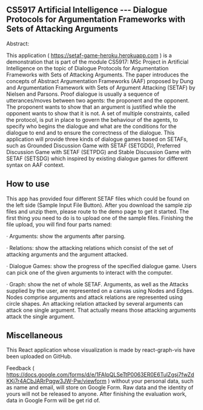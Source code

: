 ## CS5917 Artificial Intelligence --- Dialogue Protocols for Argumentation Frameworks with Sets of Attacking Arguments
Abstract:

This application ( https://setaf-game-heroku.herokuapp.com )  is a demonstration that is part of the module CS5917: MSc Project in Artificial Intelligence on the topic of Dialogue Protocols for Argumentation Frameworks with Sets of Attacking Arguments. The paper introduces the concepts of Abstract Argumentation Frameworks (AAF) proposed by Dung and Argumentation Framework with Sets of Argument Attacking (SETAF) by Nielsen and Parsons. Proof dialogue is usually a sequence of utterances/moves between two agents: the proponent and the opponent. The proponent wants to show that an argument is justified while the opponent wants to show that it is not. A set of multiple constraints, called the protocol, is put in place to govern the behaviour of the agents, to specify who begins the dialogue and what are the conditions for the dialogue to end and to ensure the correctness of the dialogue. This application will provide three kinds of dialogue games based on SETAFs, such as Grounded Discussion Game with SETAF (SETGDG), Preferred Discussion Game with SETAF (SETPDG) and Stable Discussion Game with SETAF (SETSDG) which inspired by existing dialogue games for different syntax on AAF context.

## How to use
This app has provided four different SETAF files which could be found on the left side (Sample Input File Button). After you download the sample zip files and unzip them, please route to the demo page to get it started. The first thing you need to do is to upload one of the sample files. Finishing the file upload, you will find four parts named:

· Arguments: show the arguments after parsing.

· Relations: show the attacking relations which consist of the set of attacking arguments and the argument attacked.

· Dialogue Games: show the progress of the specified dialogue game. Users can pick one of the given arguments to interact with the computer.

· Graph: show the net of whole SETAF. Arguments, as well as the Attacks supplied by the user, are represented on a canvas using Nodes and Edges. Nodes comprise arguments and attack relations are represented using circle shapes. An attacking relation attacked by several arguments can attack one single argument. That actually means those attacking arguments attack the single argument.

## Miscellaneous
This React application whose visualization is made by react-graph-vis have been uploaded on GitHub.

Feedback ( https://docs.google.com/forms/d/e/1FAIpQLSeTtP0063ER0E6TulZgsj7fwZdKKj7r4ACbJARrPqgw3JW-Pw/viewform ) without your personal data, such as name and email, will store on Google Form. Raw data and the identity of yours will not be released to anyone. After finishing the evaluation work, data in Google Form will be get rid of.
